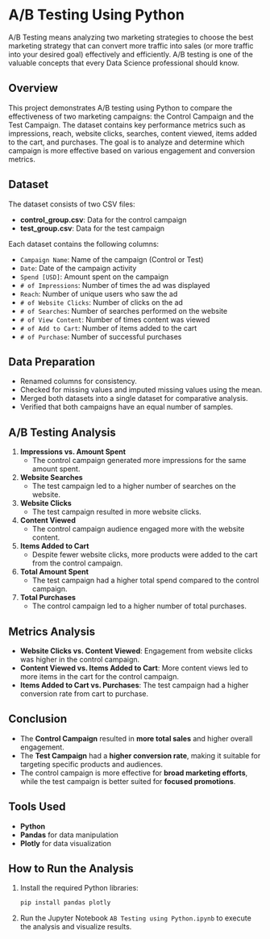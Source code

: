 
# A/B Testing Using Python

A/B Testing means analyzing two marketing strategies to choose the best marketing strategy that can convert more traffic into sales 
(or more traffic into your desired goal) effectively and efficiently.
A/B testing is one of the valuable concepts that every Data Science professional should know.

## Overview
This project demonstrates A/B testing using Python to compare the effectiveness of two marketing campaigns: the Control Campaign and the Test Campaign. The dataset contains key performance metrics such as impressions, reach, website clicks, searches, content viewed, items added to the cart, and purchases. The goal is to analyze and determine which campaign is more effective based on various engagement and conversion metrics.

## Dataset
The dataset consists of two CSV files:
- **control_group.csv**: Data for the control campaign
- **test_group.csv**: Data for the test campaign

Each dataset contains the following columns:
- `Campaign Name`: Name of the campaign (Control or Test)
- `Date`: Date of the campaign activity
- `Spend [USD]`: Amount spent on the campaign
- `# of Impressions`: Number of times the ad was displayed
- `Reach`: Number of unique users who saw the ad
- `# of Website Clicks`: Number of clicks on the ad
- `# of Searches`: Number of searches performed on the website
- `# of View Content`: Number of times content was viewed
- `# of Add to Cart`: Number of items added to the cart
- `# of Purchase`: Number of successful purchases

## Data Preparation
- Renamed columns for consistency.
- Checked for missing values and imputed missing values using the mean.
- Merged both datasets into a single dataset for comparative analysis.
- Verified that both campaigns have an equal number of samples.

## A/B Testing Analysis
1. **Impressions vs. Amount Spent**
   - The control campaign generated more impressions for the same amount spent.
2. **Website Searches**
   - The test campaign led to a higher number of searches on the website.
3. **Website Clicks**
   - The test campaign resulted in more website clicks.
4. **Content Viewed**
   - The control campaign audience engaged more with the website content.
5. **Items Added to Cart**
   - Despite fewer website clicks, more products were added to the cart from the control campaign.
6. **Total Amount Spent**
   - The test campaign had a higher total spend compared to the control campaign.
7. **Total Purchases**
   - The control campaign led to a higher number of total purchases.

## Metrics Analysis
- **Website Clicks vs. Content Viewed**: Engagement from website clicks was higher in the control campaign.
- **Content Viewed vs. Items Added to Cart**: More content views led to more items in the cart for the control campaign.
- **Items Added to Cart vs. Purchases**: The test campaign had a higher conversion rate from cart to purchase.

## Conclusion
- The **Control Campaign** resulted in **more total sales** and higher overall engagement.
- The **Test Campaign** had a **higher conversion rate**, making it suitable for targeting specific products and audiences.
- The control campaign is more effective for **broad marketing efforts**, while the test campaign is better suited for **focused promotions**.

## Tools Used
- **Python**
- **Pandas** for data manipulation
- **Plotly** for data visualization

## How to Run the Analysis
1. Install the required Python libraries:
   ```bash
   pip install pandas plotly
   ```
2. Run the Jupyter Notebook `AB Testing using Python.ipynb` to execute the analysis and visualize results.


